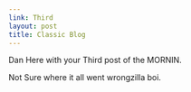 ```yaml
---
link: Third
layout: post
title: Classic Blog
---
```


Dan Here with your Third post of the MORNIN.

Not Sure where it all went wrongzilla boi.